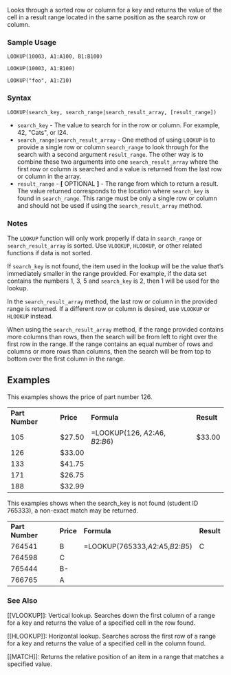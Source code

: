 Looks through a sorted row or column for a key and returns the value of the cell in a result range located in the same position as the search row or column.

### Sample Usage

`LOOKUP(10003, A1:A100, B1:B100)`

`LOOKUP(10003, A1:B100)`

`LOOKUP("foo", A1:Z10)`

### Syntax

`LOOKUP(search_key, search_range|search_result_array, [result_range])`

* `search_key` - The value to search for in the row or column. For example, 42, "Cats", or I24.
* `search_range|search_result_array` - One method of using `LOOKUP` is to provide a single row or column `search_range` to look through for the search with a second argument `result_range`. The other way is to combine these two arguments into one `search_result_array` where the first row or column is searched and a value is returned from the last row or column in the array.
* `result_range` - **[** OPTIONAL **]** - The range from which to return a result. The value returned corresponds to the location where `search_key` is found in `search_range`. This range must be only a single row or column and should not be used if using the `search_result_array` method.

### Notes

The `LOOKUP` function will only work properly if data in `search_range` or `search_result_array` is sorted. Use `VLOOKUP`, `HLOOKUP`, or other related functions if data is not sorted.

If `search_key` is not found, the item used in the lookup will be the value that’s immediately smaller in the range provided. For example, if the data set contains the numbers 1, 3, 5 and `search_key` is 2, then 1 will be used for the lookup.

In the `search_result_array` method, the last row or column in the provided range is returned. If a different row or column is desired, use `VLOOKUP` or `HLOOKUP` instead.

When using the `search_result_array` method, if the range provided contains more columns than rows, then the search will be from left to right over the first row in the range. If the range contains an equal number of rows and columns or more rows than columns, then the search will be from top to bottom over the first column in the range.

Examples
--------

This examples shows the price of part number 126.

|  |  |  |  |
| --- | --- | --- | --- |
| **Part Number** | **Price** | **Formula** | **Result** |
| 105 | $27.50 | =LOOKUP(126, $A$2:$A$6, $B$2:$B$6) | $33.00 |
| 126 | $33.00 |  |  |
| 133 | $41.75 |  |  |
| 171 | $26.75 |  |  |
| 188 | $32.99 |  |  |

This examples shows when the search\_key is not found (student ID 765333), a non-exact match may be returned.

|  |  |  |  |
| --- | --- | --- | --- |
| **Part Number** | **Price** | **Formula** | **Result** |
| 764541 | B | =LOOKUP(765333,$A$2:$A$5,$B$2:$B$5) | C |
| 764598 | C |  |  |
| 765444 | B- |  |  |
| 766765 | A |  |  |

### See Also

[[VLOOKUP]]: Vertical lookup. Searches down the first column of a range for a key and returns the value of a specified cell in the row found.

[[HLOOKUP]]: Horizontal lookup. Searches across the first row of a range for a key and returns the value of a specified cell in the column found.

[[MATCH]]: Returns the relative position of an item in a range that matches a specified value.
